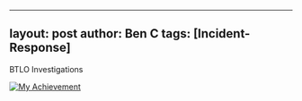 
---
layout: post
author: Ben C
tags: [Incident-Response]
---

BTLO Investigations 

 <a href="https://blueteamlabs.online/achievement/share/78202/216" target="_blank">
  <img src="/assets/images/justaviewer.png" alt="My Achievement">
</a>


